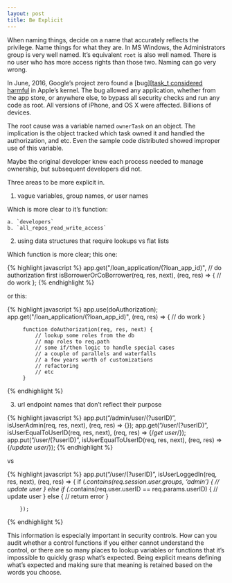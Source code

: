 ```yaml
---
layout: post
title: Be Explicit
---
```


When naming things, decide on a name that accurately reflects the privilege. Name things for what they are. In MS Windows, the Administrators group is very well named. It’s equivalent `root` is also well named. There is no user who has more access rights than those two. Naming can go very wrong.

In June, 2016, Google’s project zero found a [bug][[task_t considered harmful] in Apple’s kernel. The bug allowed any application, whether from the app store, or anywhere else, to bypass all security checks and run any code as root. All versions of iPhone, and OS X were affected. Billions of devices.

The root cause was a variable named `ownerTask` on an object. The implication is the object tracked which task owned it and handled the authorization, and etc. Even the sample code distributed showed improper use of this variable.

Maybe the original developer knew each process needed to manage ownership, but subsequent developers did not.

Three areas to be more explicit in.

1. vague variables, group names, or user names

Which is more clear to it’s function:

    a. `developers`
    b. `all_repos_read_write_access`


2. using data structures that require lookups vs flat lists

Which function is more clear; this one:

{% highlight javascript %}
     app.get("/loan_application/(?loan_app_id)",
         // do authorization first
         isBorrowerOrCoBorrower(req, res, next),
           (req, res) => {
           // do work
     };
{% endhighlight %}

or this:

{% highlight javascript %}
         app.use(doAuthorization);
         app.get("/loan_application/(?loan_app_id)",
         (req, res) => {
             // do work
         }
         
         function doAuthorization(req, res, next) {
             // lookup some roles from the db
             // map roles to req.path
             // some if/then logic to handle special cases
             // a couple of parallels and waterfalls
             // a few years worth of customizations
             // refactoring
             // etc
         }
{% endhighlight %}

3. url endpoint names that don’t reflect their purpose

{% highlight javascript %}
    app.put(“/admin/user/(?userID)”,
            isUserAdmin(req, res, next),
            (req, res) => {});
    app.get(“/user/(?userID)”, 
            isUserEqualToUserID(req, res, next),
            (req, res) => {/*get user*/});
    app.put(“/user/(?userID)”, 
            isUserEqualToUserID(req, res, next),
            (req, res) => {/*update user*/});
{% endhighlight %}

vs

{% highlight javascript %}
app.put(“/user/(?userID)”,
    isUserLoggedIn(req, res, next),
    (req, res) => {
                if (_.contains(req.session.user.groups, ‘admin’) {
                    // update user
                }
                else if (_.contains(req.user.userID == req.params.userID) {
                    // update user
                } 
                else {
                  // return error
              }
                    
        });
{% endhighlight %}


This information is especially important in security controls. How can you audit whether a control functions if you either cannot understand the control, or there are so many places to lookup variables or functions that it’s impossible to quickly grasp what’s expected. Being explicit means defining what’s expected and making sure that meaning is retained based on the words you choose.


[task_t considered harmful]: https://googleprojectzero.blogspot.com/2016/10/taskt-considered-harmful.html
